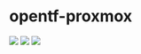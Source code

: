 # opentf-proxmox
<img src="https://img.shields.io/badge/Proxmox--FFA500.svg?logo=Proxmox&style=plastic"> <img src="https://img.shields.io/badge/-HCL-00BAFF.svg?logo=HCL&style=plastic"> <img src="https://img.shields.io/badge/opentofu--FFFF00.svg?logo=opentofu&style=plastic">
